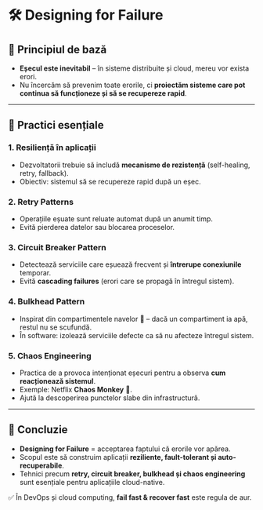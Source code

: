 # 🛠️ Designing for Failure

## 🔹 Principiul de bază
- **Eșecul este inevitabil** – în sisteme distribuite și cloud, mereu vor exista erori.  
- Nu încercăm să prevenim toate erorile, ci **proiectăm sisteme care pot continua să funcționeze și să se recupereze rapid**.  

---

## 🔹 Practici esențiale

### 1. Resiliență în aplicații
- Dezvoltatorii trebuie să includă **mecanisme de rezistență** (self-healing, retry, fallback).  
- Obiectiv: sistemul să se recupereze rapid după un eșec.

### 2. Retry Patterns
- Operațiile eșuate sunt reluate automat după un anumit timp.  
- Evită pierderea datelor sau blocarea proceselor.  

### 3. Circuit Breaker Pattern
- Detectează serviciile care eșuează frecvent și **întrerupe conexiunile** temporar.  
- Evită **cascading failures** (erori care se propagă în întregul sistem).  

### 4. Bulkhead Pattern
- Inspirat din compartimentele navelor 🚢 – dacă un compartiment ia apă, restul nu se scufundă.  
- În software: izolează serviciile defecte ca să nu afecteze întregul sistem.  

### 5. Chaos Engineering
- Practica de a provoca intenționat eșecuri pentru a observa **cum reacționează sistemul**.  
- Exemple: Netflix **Chaos Monkey** 🐒.  
- Ajută la descoperirea punctelor slabe din infrastructură.  

---

## 🔹 Concluzie
- **Designing for Failure** = acceptarea faptului că erorile vor apărea.  
- Scopul este să construim aplicații **reziliente, fault-tolerant și auto-recuperabile**.  
- Tehnici precum **retry, circuit breaker, bulkhead și chaos engineering** sunt esențiale pentru aplicațiile cloud-native.  

✅ În DevOps și cloud computing, **fail fast & recover fast** este regula de aur.
